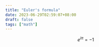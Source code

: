 ```yaml
---
title: "Euler's formula"
date: 2023-06-29T02:59:07+08:00
draft: false
tags: ["math"]
---
```


$$ e^{i \pi} = -1 $$
